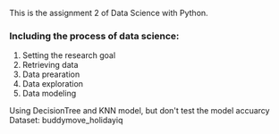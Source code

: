 This is the assignment 2 of Data Science with Python.
### Including the process of data science:
1) Setting the research goal
2) Retrieving data
3) Data prearation
4) Data exploration
5) Data modeling

Using DecisionTree and KNN model, but don't test the model accuarcy
Dataset: buddymove_holidayiq
